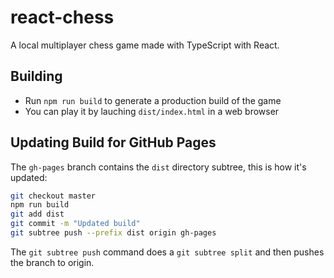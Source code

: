 # react-chess
A local multiplayer chess game made with TypeScript with React.

## Building
- Run `npm run build` to generate a production build of the game
- You can play it by lauching `dist/index.html` in a web browser

## Updating Build for GitHub Pages
The `gh-pages` branch contains the `dist` directory subtree, this is how it's updated:

```bash
git checkout master
npm run build
git add dist
git commit -m "Updated build"
git subtree push --prefix dist origin gh-pages
```

The `git subtree push` command does a `git subtree split` and then pushes the branch to origin.
